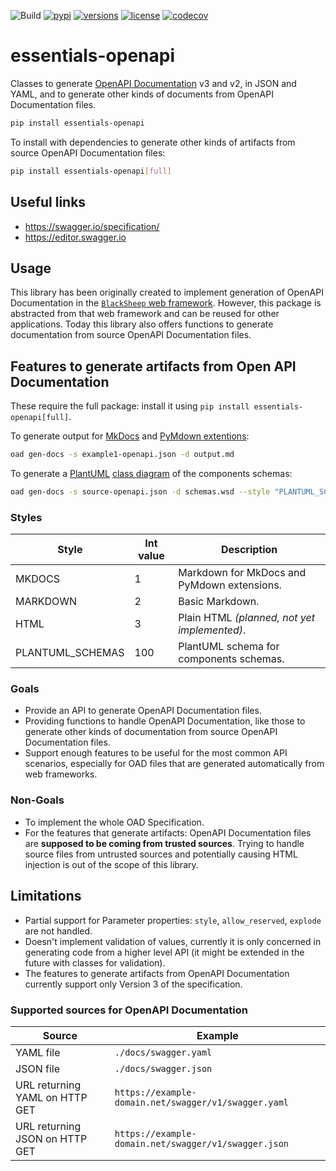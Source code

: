 ![Build](https://github.com/Neoteroi/essentials-openapi/workflows/Build/badge.svg)
[![pypi](https://img.shields.io/pypi/v/essentials-openapi.svg)](https://pypi.python.org/pypi/essentials-openapi)
[![versions](https://img.shields.io/pypi/pyversions/essentials-openapi.svg)](https://github.com/neoteroi/essentials-openapi)
[![license](https://img.shields.io/github/license/neoteroi/essentials-openapi.svg)](https://github.com/neoteroi/essentials-openapi/blob/main/LICENSE)
[![codecov](https://codecov.io/gh/Neoteroi/essentials-openapi/branch/main/graph/badge.svg?token=WEZ8YECJDF)](https://codecov.io/gh/Neoteroi/essentials-openapi)

# essentials-openapi

Classes to generate [OpenAPI Documentation](https://swagger.io/specification/)
v3 and v2, in JSON and YAML, and to generate other kinds of documents from
OpenAPI Documentation files.

```bash
pip install essentials-openapi
```

To install with dependencies to generate other kinds of artifacts from source
OpenAPI Documentation files:

```bash
pip install essentials-openapi[full]
```

## Useful links

* https://swagger.io/specification/
* https://editor.swagger.io

## Usage
This library has been originally created to implement generation of OpenAPI Documentation
in the [`BlackSheep` web framework](https://github.com/RobertoPrevato/BlackSheep).
However, this package is abstracted from that web framework and can be reused for other
applications. Today this library also offers functions to generate documentation from
source OpenAPI Documentation files.

## Features to generate artifacts from Open API Documentation

These require the full package: install it using `pip install essentials-openapi[full]`.

To generate output for [MkDocs](https://www.mkdocs.org) and [PyMdown extentions](https://facelessuser.github.io/pymdown-extensions/):

```bash
oad gen-docs -s example1-openapi.json -d output.md
```

To generate a [PlantUML](https://plantuml.com) [class
diagram](https://plantuml.com/class-diagram) of the components schemas:

```bash
oad gen-docs -s source-openapi.json -d schemas.wsd --style "PLANTUML_SCHEMAS"
```

### Styles

| Style            | Int value | Description                                  |
| ---------------- | --------- | -------------------------------------------- |
| MKDOCS           | 1         | Markdown for MkDocs and PyMdown extensions.  |
| MARKDOWN         | 2         | Basic Markdown.                              |
| HTML             | 3         | Plain HTML _(planned, not yet implemented)_. |
| PLANTUML_SCHEMAS | 100       | PlantUML schema for components schemas.      |

### Goals

* Provide an API to generate OpenAPI Documentation files.
* Providing functions to handle OpenAPI Documentation, like those to generate
  other kinds of documentation from source OpenAPI Documentation files.
* Support enough features to be useful for the most common API scenarios,
  especially for OAD files that are generated automatically from web frameworks.

### Non-Goals

* To implement the whole OAD Specification.
* For the features that generate artifacts: OpenAPI Documentation files are
  **supposed to be coming from trusted sources**. Trying to handle source files
  from untrusted sources and potentially causing HTML injection is out of the
  scope of this library.

## Limitations

* Partial support for Parameter properties: `style`, `allow_reserved`, `explode` are not
  handled.
* Doesn't implement validation of values, currently it is only concerned in generating
  code from a higher level API (it might be extended in the future with classes for
  validation).
* The features to generate artifacts from OpenAPI Documentation currently support only
  Version 3 of the specification.

### Supported sources for OpenAPI Documentation

| Source                         | Example                                              |
| ------------------------------ | ---------------------------------------------------- |
| YAML file                      | `./docs/swagger.yaml`                                |
| JSON file                      | `./docs/swagger.json`                                |
| URL returning YAML on HTTP GET | `https://example-domain.net/swagger/v1/swagger.yaml` |
| URL returning JSON on HTTP GET | `https://example-domain.net/swagger/v1/swagger.json` |
